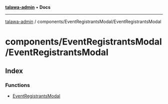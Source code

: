 [**talawa-admin**](../../../README.md) • **Docs**

***

[talawa-admin](../../../modules.md) / components/EventRegistrantsModal/EventRegistrantsModal

# components/EventRegistrantsModal/EventRegistrantsModal

## Index

### Functions

- [EventRegistrantsModal](functions/EventRegistrantsModal.md)
